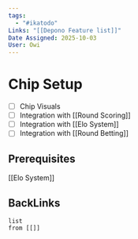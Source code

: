 ```yaml
---
tags:
  - "#ikatodo"
Links: "[[Depono Feature list]]"
Date Assigned: 2025-10-03
User: Owi
---
```



# Chip Setup
- [ ] Chip Visuals
- [ ] Integration with [[Round Scoring]]
- [ ] Integration with [[Elo System]]
- [ ] Integration with [[Round Betting]]
## Prerequisites 
[[Elo System]]
## BackLinks
```dataview
list
from [[]]
```
